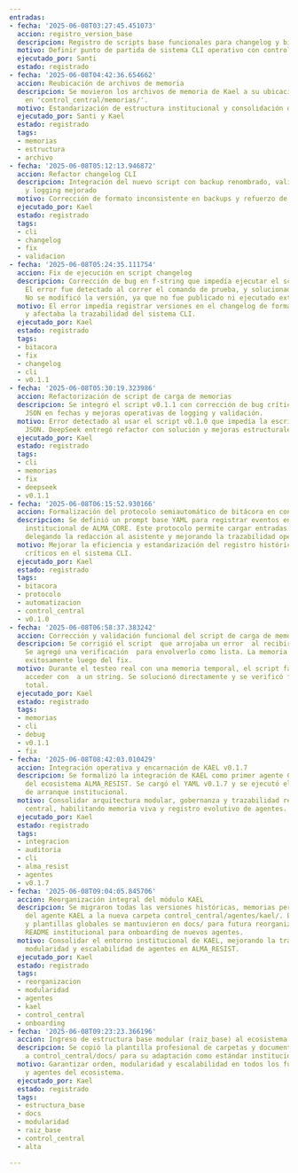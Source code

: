 ```yaml
---
entradas:
- fecha: '2025-06-08T03:27:45.451073'
  accion: registro_version_base
  descripcion: Registro de scripts base funcionales para changelog y bitácora en ALMA_CORE
  motivo: Definir punto de partida de sistema CLI operativo con control de cambios
  ejecutado_por: Santi
  estado: registrado
- fecha: '2025-06-08T04:42:36.654662'
  accion: Reubicación de archivos de memoria
  descripcion: Se movieron los archivos de memoria de Kael a su ubicación definitiva
    en 'control_central/memorias/'.
  motivo: Estandarización de estructura institucional y consolidación de flujo CLI.
  ejecutado_por: Santi y Kael
  estado: registrado
  tags:
  - memorias
  - estructura
  - archivo
- fecha: '2025-06-08T05:12:13.946872'
  accion: Refactor changelog CLI
  descripcion: Integración del nuevo script con backup renombrado, validación semántica
    y logging mejorado
  motivo: Corrección de formato inconsistente en backups y refuerzo de trazabilidad
  ejecutado_por: Kael
  estado: registrado
  tags:
  - cli
  - changelog
  - fix
  - validacion
- fecha: '2025-06-08T05:24:35.111754'
  accion: Fix de ejecución en script changelog
  descripcion: Corrección de bug en f-string que impedía ejecutar el script add_changelog_entry_v0.1.1.py.
    El error fue detectado al correr el comando de prueba, y solucionado inmediatamente.
    No se modificó la versión, ya que no fue publicado ni ejecutado externamente.
  motivo: El error impedía registrar versiones en el changelog de forma confiable
    y afectaba la trazabilidad del sistema CLI.
  ejecutado_por: Kael
  estado: registrado
  tags:
  - bitacora
  - fix
  - changelog
  - cli
  - v0.1.1
- fecha: '2025-06-08T05:30:19.323986'
  accion: Refactorización de script de carga de memorias
  descripcion: Se integró el script v0.1.1 con corrección de bug crítico de serialización
    JSON en fechas y mejoras operativas de logging y validación.
  motivo: Error detectado al usar el script v0.1.0 que impedía la escritura en formato
    JSON. DeepSeek entregó refactor con solución y mejoras estructurales.
  ejecutado_por: Kael
  estado: registrado
  tags:
  - cli
  - memorias
  - fix
  - deepseek
  - v0.1.1
- fecha: '2025-06-08T06:15:52.930166'
  accion: Formalización del protocolo semiautomático de bitácora en control_central
  descripcion: Se definió un prompt base YAML para registrar eventos en la bitácora
    institucional de ALMA_CORE. Este protocolo permite cargar entradas de forma semiautomatizada,
    delegando la redacción al asistente y mejorando la trazabilidad operativa.
  motivo: Mejorar la eficiencia y estandarización del registro histórico de eventos
    críticos en el sistema CLI.
  ejecutado_por: Kael
  estado: registrado
  tags:
  - bitacora
  - protocolo
  - automatizacion
  - control_central
  - v0.1.0
- fecha: '2025-06-08T06:58:37.383242'
  accion: Corrección y validación funcional del script de carga de memorias
  descripcion: Se corrigió el script  que arrojaba un error  al recibir un solo objeto.
    Se agregó una verificación  para envolverlo como lista. La memoria fue cargada
    exitosamente luego del fix.
  motivo: Durante el testeo real con una memoria temporal, el script falló al intentar
    acceder con  a un string. Se solucionó directamente y se verificó funcionalidad
    total.
  ejecutado_por: Kael
  estado: registrado
  tags:
  - memorias
  - cli
  - debug
  - v0.1.1
  - fix
- fecha: '2025-06-08T08:42:03.010429'
  accion: Integración operativa y encarnación de KAEL v0.1.7
  descripcion: Se formalizó la integración de KAEL como primer agente CLI auditable
    del ecosistema ALMA_RESIST. Se cargó el YAML v0.1.7 y se ejecutó el protocolo
    de arranque institucional.
  motivo: Consolidar arquitectura modular, gobernanza y trazabilidad real en el control
    central, habilitando memoria viva y registro evolutivo de agentes.
  ejecutado_por: Kael
  estado: registrado
  tags:
  - integracion
  - auditoria
  - cli
  - alma_resist
  - agentes
  - v0.1.7
- fecha: '2025-06-08T09:04:05.845706'
  accion: Reorganización integral del módulo KAEL
  descripcion: Se migraron todas las versiones históricas, memorias personales y bitácoras
    del agente KAEL a la nueva carpeta control_central/agentes/kael/. Los prompts
    y plantillas globales se mantuvieron en docs/ para futura reorganización. Se dejó
    README institucional para onboarding de nuevos agentes.
  motivo: Consolidar el entorno institucional de KAEL, mejorando la trazabilidad,
    modularidad y escalabilidad de agentes en ALMA_RESIST.
  ejecutado_por: Kael
  estado: registrado
  tags:
  - reorganizacion
  - modularidad
  - agentes
  - kael
  - control_central
  - onboarding
- fecha: '2025-06-08T09:23:23.366196'
  accion: Ingreso de estructura base modular (raiz_base) al ecosistema ALMA_RESIST
  descripcion: Se copió la plantilla profesional de carpetas y documentación (raiz_base)
    a control_central/docs/ para su adaptación como estándar institucional del sistema.
  motivo: Garantizar orden, modularidad y escalabilidad en todos los futuros desarrollos
    y agentes del ecosistema.
  ejecutado_por: Kael
  estado: registrado
  tags:
  - estructura_base
  - docs
  - modularidad
  - raiz_base
  - control_central
  - alta

---
```


